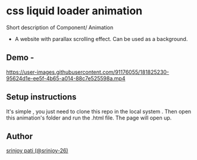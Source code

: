 # css liquid loader animation

Short description of Component/ Animation
-   A website with parallax scrolling effect.
    Can be used as a background.

## Demo -


https://user-images.githubusercontent.com/91176055/181825230-95624d1e-ee5f-4b65-a014-88c7e525598a.mp4




## Setup instructions

It's simple , you just need to clone this repo in the local system .
Then open this animation's folder and run the .html file. The page will open up.

## Author
[srinjoy pati (@srinjoy-26)](https://github.com/srinjoy-26)
